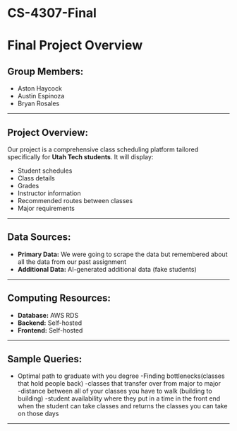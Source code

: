 # CS-4307-Final
# Final Project Overview

## Group Members:
- Aston Haycock  
- Austin Espinoza  
- Bryan Rosales  

---

## Project Overview:
Our project is a comprehensive class scheduling platform tailored specifically for **Utah Tech students**. It will display:
- Student schedules  
- Class details  
- Grades  
- Instructor information  
- Recommended routes between classes  
- Major requirements  

---

## Data Sources:
- **Primary Data:** We were going to scrape the data but remembered about all the data from our past assignment 
- **Additional Data:** AI-generated additional data (fake students)

---

## Computing Resources:
- **Database:** AWS RDS  
- **Backend:** Self-hosted  
- **Frontend:** Self-hosted

---

## Sample Queries:
- Optimal path to graduate with you degree
-Finding bottlenecks(classes that hold people back)
-classes that transfer over from major to major  
-distance between all of your classes you have to walk (building to building) 
-student availability where they put in a time in the front end when the student can take classes and returns the classes you can take on those days


---
